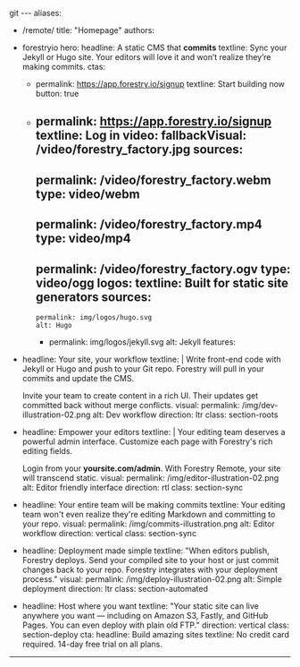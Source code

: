git ---
aliases:
  - /remote/
title: "Homepage"
authors:
  - forestryio
hero:
  headline: A static CMS that **commits**
  textline: Sync your Jekyll or Hugo site. Your editors will love it and won’t realize they’re making commits.
  ctas:
    - permalink: https://app.forestry.io/signup
      textline: Start building now
      button: true
    - permalink: https://app.forestry.io/signup
      textline: Log in
  video:
    fallbackVisual: /video/forestry_factory.jpg
    sources:
      -
        permalink: /video/forestry_factory.webm
        type: video/webm
      - 
        permalink: /video/forestry_factory.mp4
        type: video/mp4
      - 
        permalink: /video/forestry_factory.ogv
        type: video/ogg
    logos:
      textline: Built for static site generators
      sources:
        - 
          permalink: img/logos/hugo.svg
          alt: Hugo
        - 
          permalink: img/logos/jekyll.svg
          alt: Jekyll
features:
  - headline: Your site, your workflow
    textline: |
      Write front-end code with Jekyll or Hugo and push to your Git repo. Forestry will pull in your commits and update the CMS.

      Invite your team to create content in a rich UI. Their updates get committed back without merge conflicts.
    visual:
      permalink: /img/dev-illustration-02.png
      alt: Dev workflow
    direction: ltr
    class: section-roots
  - headline: Empower your editors
    textline: |
      Your editing team deserves a powerful admin interface. Customize each page with Forestry's rich editing fields.

      Login from your **yoursite.com/admin**. With Forestry Remote, your site will transcend static.
    visual:
      permalink: /img/editor-illustration-02.png
      alt: Editor friendly interface
    direction: rtl
    class: section-sync
  - headline: Your entire team will be making commits
    textline: Your editing team won't even realize they're editing Markdown and committing to your repo.
    visual:
      permalink: /img/commits-illustration.png
      alt: Editor workflow
    direction: vertical
    class: section-sync
  - headline: Deployment made simple
    textline: "When editors publish, Forestry deploys. Send your compiled site to your host or just commit changes back to your repo. Forestry integrates with your deployment process."
    visual:
      permalink: /img/deploy-illustration-02.png
      alt: Simple deployment
    direction: ltr
    class: section-automated
  - headline: Host where you want
    textline: "Your static site can live anywhere you want — including on Amazon S3, Fastly, and GitHub Pages. You can even deploy with plain old FTP."
    direction: vertical
    class: section-deploy
cta:
  headline: Build amazing sites
  textline: No credit card required. 14-day free trial on all plans.
---